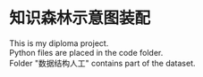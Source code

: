 # 知识森林示意图装配
This is my diploma project.  
  Python files are placed in the code folder.  
  Folder "数据结构人工" contains part of the dataset.

